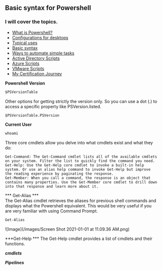 ## Basic syntax for Powershell

### I will cover the topics.
- [What is Powershell?](what-is-powershell.md)
- [Configurations for desktops](configurations.md)
- [Typical uses](typical-uses.md)
- [Basic syntax](basic-syntax.md)
- [Ways to automate simple tasks](automation.md)
- [Active Directory Scripts](ad-scripts.md)
- [Azure Scripts](azure-scripts.md)
- [VMware Scripts](vmware-scripts.md)
- [My Certification Journey](certifications.md)

**Powershell Version**
```Markdown
$PSVersionTable
```
Other options for getting strictly the version only. So you can use a dot (.) to access a specific property like PSVersion.listed. 
```Markdown
$PSVersionTable.PSVersion
```

**Current User**
```Markdown
whoami
```
Three core cmdlets allow you delve into what cmdlets exist and what they do:

    Get-Command: The Get-Command cmdlet lists all of the available cmdlets on your system. Filter the list to quickly find the command you need.
    Get-Help: Use the Get-Help core cmdlet to invoke a built-in help system. Or use an alias help command to invoke Get-Help but improve the reading experience by paginating the response.
    Get-Member: When you call a command, the response is an object that contains many properties. Use the Get-Member core cmdlet to drill down into that response and learn more about it.
    
*** Get-Alias ***    
The Get-Alias cmdlet retrieves the aliases for previous shell commands and displays what the Powershell equivalent. This would be very useful if you are very familiar with using Command Prompt. 

```Markdown
Get-Alias
```
![Image](/images/Screen Shot 2021-01-01 at 11.09.36 AM.png)

***Get-Help ***
The Get-Help cmdlet provides a list of cmdlets and their functions.

***cmdlets***


***Pipelines***

